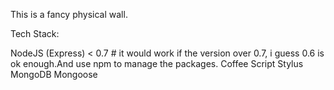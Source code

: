This is a fancy physical wall. 


Tech Stack:

NodeJS (Express) < 0.7    # it would work if the version over 0.7, i guess 0.6 is ok enough.And use npm to manage the packages.
Coffee Script
Stylus
MongoDB
Mongoose

